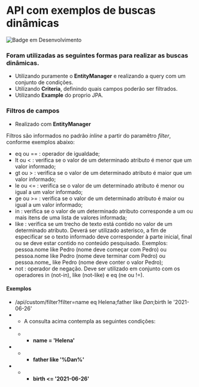 # API com exemplos de buscas dinâmicas #

![Badge em Desenvolvimento](http://img.shields.io/static/v1?label=STATUS&message=EM%20DESENVOLVIMENTO&color=GREEN&style=for-the-badge)

### Foram utilizadas as seguintes formas para realizar as buscas dinâmicas. 
 - Utilizando puramente o **EntityManager** e realizando a query com um conjunto de condições. 
 - Utilizando **Criteria**, definindo quais campos poderão ser filtrados.
 - Utilizando **Example** do proprio JPA.

### Filtros de campos
 
 - Realizado com **EntityManager**

Filtros são informados no padrão *inline* a partir do paramêtro *filter*, conforme exemplos abaixo:
 
 - eq ou == : operador de igualdade;
 - lt ou < : verifica se o valor de um determinado atributo é menor que um valor informado;
 - gt ou > : verifica se o valor de um determinado atributo é maior que um valor informado;
 - le ou <= : verifica se o valor de um determinado atributo é menor ou igual a um valor informado;
 - ge ou >= : verifica se o valor de um determinado atributo é maior ou igual a um valor informado;
 - in : verifica se o valor de um determinado atributo corresponde a um ou mais itens de uma lista de valores informada;
 - like : verifica se um trecho de texto está contido no valor de um determinado atributo. Deverá ser utilizado asterisco, a fim de especificar se o texto informado deve corresponder à parte inicial, final ou se deve estar contido no conteúdo pesquisado. Exemplos: pessoa.nome like Pedro (nome deve começar com Pedro) ou pessoa.nome like Pedro (nome deve terminar com Pedro) ou pessoa.nome_ like Pedro (nome deve conter o valor Pedro);
 - not : operador de negação. Deve ser utilizado em conjunto com os operadores in (not-in), like (not-like) e eq (ne ou !=).

#### Exemplos
- /api/custom/filter?filter=name eq Helena;father like *Dan*;birth le '2021-06-26'
- - A consulta acima contempla as seguintes condições:
- - - **name = 'Helena'**
- - - **father like '%Dan%'**
- - - **birth <= '2021-06-26'**
